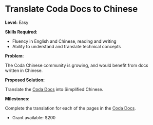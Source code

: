 # Translate Coda Docs to Chinese

**Level:** Easy

**Skills Required:** 
* Fluency in English and Chinese, reading and writing
* Ability to understand and translate technical concepts

**Problem:**

The Coda Chinese community is growing, and would benefit from docs written in Chinese. 

**Proposed Solution:**

Translate the [Coda Docs](https://codaprotocol.com/docs/) into Simplified Chinese.

**Milestones:**

Complete the translation for each of the pages in the [Coda Docs](https://codaprotocol.com/docs/).
* Grant available: $200 
